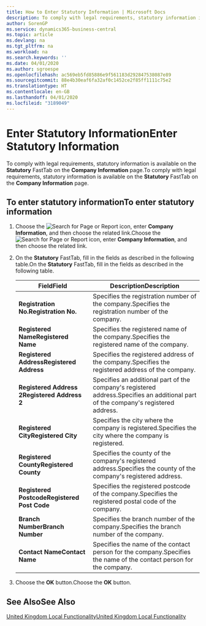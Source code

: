 ```yaml
---
title: How to Enter Statutory Information | Microsoft Docs
description: To comply with legal requirements, statutory information is available on the Statutory FastTab on the Company Information page.
author: SorenGP
ms.service: dynamics365-business-central
ms.topic: article
ms.devlang: na
ms.tgt_pltfrm: na
ms.workload: na
ms.search.keywords: ''
ms.date: 04/01/2020
ms.author: sgroespe
ms.openlocfilehash: ac569eb5fd85886e9f561183d292847538087e89
ms.sourcegitcommit: 88e4b30eaf6fa32af0c1452ce2f85ff1111c75e2
ms.translationtype: HT
ms.contentlocale: en-GB
ms.lasthandoff: 04/01/2020
ms.locfileid: "3189049"
---
```

# <a name="enter-statutory-information"></a><span data-ttu-id="dc46b-103">Enter Statutory Information</span><span class="sxs-lookup"><span data-stu-id="dc46b-103">Enter Statutory Information</span></span>
<span data-ttu-id="dc46b-104">To comply with legal requirements, statutory information is available on the **Statutory** FastTab on the **Company Information** page.</span><span class="sxs-lookup"><span data-stu-id="dc46b-104">To comply with legal requirements, statutory information is available on the **Statutory** FastTab on the **Company Information** page.</span></span>  

## <a name="to-enter-statutory-information"></a><span data-ttu-id="dc46b-105">To enter statutory information</span><span class="sxs-lookup"><span data-stu-id="dc46b-105">To enter statutory information</span></span>  

1.  <span data-ttu-id="dc46b-106">Choose the ![Search for Page or Report](../../media/ui-search/search_small.png "Search for Page or Report icon") icon, enter **Company Information**, and then choose the related link.</span><span class="sxs-lookup"><span data-stu-id="dc46b-106">Choose the ![Search for Page or Report](../../media/ui-search/search_small.png "Search for Page or Report icon") icon, enter **Company Information**, and then choose the related link.</span></span>  
2.  <span data-ttu-id="dc46b-107">On the **Statutory** FastTab, fill in the fields as described in the following table.</span><span class="sxs-lookup"><span data-stu-id="dc46b-107">On the **Statutory** FastTab, fill in the fields as described in the following table.</span></span>  

    |<span data-ttu-id="dc46b-108">Field</span><span class="sxs-lookup"><span data-stu-id="dc46b-108">Field</span></span>|<span data-ttu-id="dc46b-109">Description</span><span class="sxs-lookup"><span data-stu-id="dc46b-109">Description</span></span>|  
    |---------------------------------|---------------------------------------|  
    |<span data-ttu-id="dc46b-110">**Registration No.**</span><span class="sxs-lookup"><span data-stu-id="dc46b-110">**Registration No.**</span></span>|<span data-ttu-id="dc46b-111">Specifies the registration number of the company.</span><span class="sxs-lookup"><span data-stu-id="dc46b-111">Specifies the registration number of the company.</span></span>|  
    |<span data-ttu-id="dc46b-112">**Registered Name**</span><span class="sxs-lookup"><span data-stu-id="dc46b-112">**Registered Name**</span></span>|<span data-ttu-id="dc46b-113">Specifies the registered name of the company.</span><span class="sxs-lookup"><span data-stu-id="dc46b-113">Specifies the registered name of the company.</span></span>|  
    |<span data-ttu-id="dc46b-114">**Registered Address**</span><span class="sxs-lookup"><span data-stu-id="dc46b-114">**Registered Address**</span></span>|<span data-ttu-id="dc46b-115">Specifies the registered address of the company.</span><span class="sxs-lookup"><span data-stu-id="dc46b-115">Specifies the registered address of the company.</span></span>|  
    |<span data-ttu-id="dc46b-116">**Registered Address 2**</span><span class="sxs-lookup"><span data-stu-id="dc46b-116">**Registered Address 2**</span></span>|<span data-ttu-id="dc46b-117">Specifies an additional part of the company's registered address.</span><span class="sxs-lookup"><span data-stu-id="dc46b-117">Specifies an additional part of the company's registered address.</span></span>|  
    |<span data-ttu-id="dc46b-118">**Registered City**</span><span class="sxs-lookup"><span data-stu-id="dc46b-118">**Registered City**</span></span>|<span data-ttu-id="dc46b-119">Specifies the city where the company is registered.</span><span class="sxs-lookup"><span data-stu-id="dc46b-119">Specifies the city where the company is registered.</span></span>|  
    |<span data-ttu-id="dc46b-120">**Registered County**</span><span class="sxs-lookup"><span data-stu-id="dc46b-120">**Registered County**</span></span>|<span data-ttu-id="dc46b-121">Specifies the county of the company's registered address.</span><span class="sxs-lookup"><span data-stu-id="dc46b-121">Specifies the county of the company's registered address.</span></span>|  
    |<span data-ttu-id="dc46b-122">**Registered Postcode**</span><span class="sxs-lookup"><span data-stu-id="dc46b-122">**Registered Post Code**</span></span>|<span data-ttu-id="dc46b-123">Specifies the registered postcode of the company.</span><span class="sxs-lookup"><span data-stu-id="dc46b-123">Specifies the registered postal code of the company.</span></span>|  
    |<span data-ttu-id="dc46b-124">**Branch Number**</span><span class="sxs-lookup"><span data-stu-id="dc46b-124">**Branch Number**</span></span>|<span data-ttu-id="dc46b-125">Specifies the branch number of the company.</span><span class="sxs-lookup"><span data-stu-id="dc46b-125">Specifies the branch number of the company.</span></span>|  
    |<span data-ttu-id="dc46b-126">**Contact Name**</span><span class="sxs-lookup"><span data-stu-id="dc46b-126">**Contact Name**</span></span>|<span data-ttu-id="dc46b-127">Specifies the name of the contact person for the company.</span><span class="sxs-lookup"><span data-stu-id="dc46b-127">Specifies the name of the contact person for the company.</span></span>|  

3.  <span data-ttu-id="dc46b-128">Choose the **OK** button.</span><span class="sxs-lookup"><span data-stu-id="dc46b-128">Choose the **OK** button.</span></span>  

## <a name="see-also"></a><span data-ttu-id="dc46b-129">See Also</span><span class="sxs-lookup"><span data-stu-id="dc46b-129">See Also</span></span>  
[<span data-ttu-id="dc46b-130">United Kingdom Local Functionality</span><span class="sxs-lookup"><span data-stu-id="dc46b-130">United Kingdom Local Functionality</span></span>](united-kingdom-local-functionality.md)
